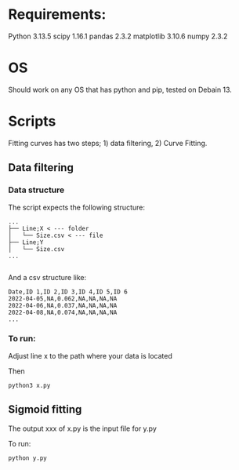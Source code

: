 # Requirements:

Python 3.13.5
scipy           1.16.1
pandas          2.3.2
matplotlib      3.10.6
numpy           2.3.2

# OS

Should work on any OS that has python and pip, tested on Debain 13.

# Scripts

Fitting curves has two steps; 1) data filtering, 2) Curve Fitting.

## Data filtering

### Data structure 

The script expects the following structure:

```
...
├── Line;X < --- folder
│   └── Size.csv < --- file
├── Line;Y
│   └── Size.csv
...


```

And a csv structure like:

```
Date,ID 1,ID 2,ID 3,ID 4,ID 5,ID 6
2022-04-05,NA,0.062,NA,NA,NA,NA
2022-04-06,NA,0.037,NA,NA,NA,NA
2022-04-08,NA,0.074,NA,NA,NA,NA
...
```

### To run:

Adjust line x to the path where your data is located

Then

`python3 x.py`

## Sigmoid fitting

The output xxx of x.py is the input file for y.py

To run:

`python y.py`
